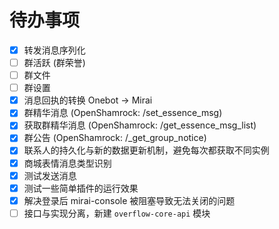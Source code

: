 # 待办事项

- [x] 转发消息序列化
- [ ] 群活跃 (群荣誉)
- [ ] 群文件
- [ ] 群设置
- [x] 消息回执的转换 Onebot -> Mirai
- [x] 群精华消息 (OpenShamrock: /set_essence_msg)
- [x] 获取群精华消息 (OpenShamrock: /get_essence_msg_list)
- [x] 群公告 (OpenShamrock: /_get_group_notice)
- [x] 联系人的持久化与新的数据更新机制，避免每次都获取不同实例
- [x] 商城表情消息类型识别
- [x] 测试发送消息
- [x] 测试一些简单插件的运行效果
- [x] 解决登录后 mirai-console 被阻塞导致无法关闭的问题
- [ ] 接口与实现分离，新建 `overflow-core-api` 模块
